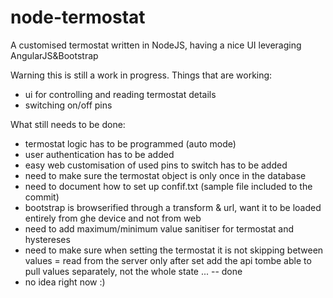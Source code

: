 # node-termostat
A customised termostat written in NodeJS, having a nice UI leveraging AngularJS&amp;Bootstrap

Warning this is still a work in progress.
Things that are working:
* ui for controlling and reading termostat details
* switching on/off pins

What still needs to be done:
* termostat logic has to be programmed (auto mode)
* user authentication has to be added
* easy web customisation of used pins to switch has to be added
* need to make sure the termostat object is only once in the database
* need to document how to set up confif.txt (sample file included to the commit)
* bootstrap is browserified through a transform & url, want it to be loaded entirely from ghe device and not from web
* need to add maximum/minimum value sanitiser for termostat and hystereses
* need to make sure when setting the termostat it is not skipping between values = read from the server only after set add the api tombe able to pull values separately, not the whole state ...  -- done
* no idea right now :)
